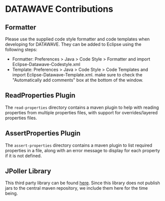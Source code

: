 # DATAWAVE Contributions

## Formatter

Please use the supplied code style formatter and code templates when developing for DATAWAVE. They can be added to 
Eclipse using the following steps:

* Formatter: Preferences > Java > Code Style > Formatter and import Eclipse-Datawave-Codestyle.xml
* Template: Preferences > Java > Code Style > Code Templates and import Eclipse-Datawave-Template.xml. make sure 
  to check the "Automatically add comments" box at the bottom of the window.

## ReadProperties Plugin

The `read-properties` directory contains a maven plugin to help with reading properties from multiple properties files,
with support for overrides/layered properties files.

## AssertProperties Plugin

The `assert-properties` directory contains a maven plugin to list required properties in a file, 
along with an error message to display for each property if it is not defined.

## JPoller Library

This third party library can be found [here](http://jpoller.sourceforge.net). Since this library does not publish jars to the central maven repository, we include them here for the time being.